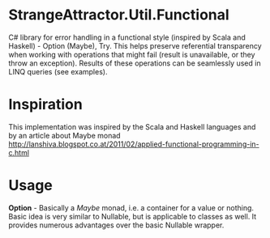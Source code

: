 StrangeAttractor.Util.Functional
================================

C# library for error handling in a functional style (inspired by Scala and Haskell) - Option (Maybe), Try.
This helps preserve referential transparency when working with operations that might fail (result is unavailable, or they throw an exception).
Results of these operations can be seamlessly used in LINQ queries (see examples).

# Inspiration
This implementation was inspired by the Scala and Haskell languages and by an article about Maybe monad http://lanshiva.blogspot.co.at/2011/02/applied-functional-programming-in-c.html

# Usage
**Option** - Basically a *Maybe* monad, i.e. a container for a value or nothing. Basic idea is very similar to Nullable<T>, but is applicable to classes as well. It provides numerous advantages over the basic Nullable<T> wrapper.
  >
